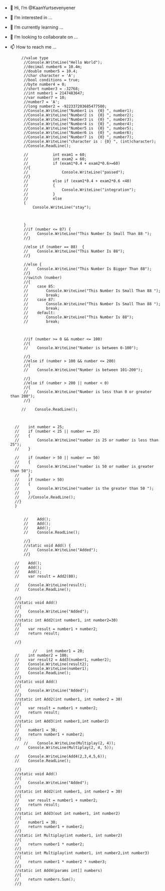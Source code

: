 - 👋 Hi, I’m @KaanYurtsevenyener
- 👀 I’m interested in ...
- 🌱 I’m currently learning ...
- 💞️ I’m looking to collaborate on ...
- 📫 How to reach me ...

          
          
           //value type 
            //Console.WriteLine("Hello World");
            //decimal number6 = 10.4m;
            //double number5 = 10.4;
            //char character = 'A';
            //bool conditions = true;
            //byte number4 = 0;
            //short number3 = -32768;
            //int number1 = 2147483647;
            //var number7 = 10;
            //number7 = 'A';
            //long number2 = -922337203685477580;
            //Console.WriteLine("Number1 is  {0} ", number1);
            //Console.WriteLine("Number2 is  {0} ", number2);
            //Console.WriteLine("Number3 is  {0} ", number3);
            //Console.WriteLine("Number4 is  {0} ", number4);
            //Console.WriteLine("Number5 is  {0} ", number5);
            //Console.WriteLine("Number6 is  {0} ", number6);
            //Console.WriteLine("Number7 is  {0} ", number7);
            //Console.WriteLine("character is : {0} ", (int)character);
            //Console.ReadLine();
            
            //           int exam1 = 60;
            //           int exam2 = 60;
            //           if (exam1*0.4 + exam2*0.6>=60)
            //{
            //               Console.WriteLine("passed");
            //}
            //           else if (exam1*0.4 + exam2*0.6 <40)
            //           {
            //               Console.WriteLine("integration");
            //           }
            //           else
            {
                Console.WriteLine("stay");



            }
            //if (number <= 87) {
            //    Console.WriteLine("This Number Is Small Than 88 ");
            //}

            //else if (number == 88)  {
            //    Console.WriteLine("This Number Is 88");
            //}

            //else {
            //    Console.WriteLine("This Number Is Bigger Than 88");
            //}
            //switch (number)
            //{
            //    case 85:
            //        Console.WriteLine("This Number Is Small Than 88 ");
            //        break;
            //    case 87:
            //        Console.WriteLine("This Number Is Small Than 88 ");
            //        break;
            //    default:
            //        Console.WriteLine("This Number Is 88");
            //        break;



            //if (number >= 0 && number <= 100)
            //{
            //    Console.WriteLine("Number is between 0-100");

            //}
            //else if (number > 100 && number <= 200)
            //{
            //    Console.WriteLine("Number is between 101-200");

            //}
            //else if (number > 200 || number < 0)
            //{
            //    Console.WriteLine("Number is less than 0 or greater than 200");
            //}

           //    Console.ReadLine();



        //    int number = 25;
        //    if (number < 25 || number == 25)
        //    {
        //        Console.WriteLine("number is 25 or number is less than 25");
        //    }

        //    if (number > 50 || number == 50)
        //    {
        //        Console.WriteLine("number is 50 or number is greater than 50");
        //    }
        //    if (number > 50)
        //    {
        //        Console.WriteLine("number is the greater than 50 ");
        //    }
        //    //Console.ReadLine();
        //}
        }
        
        
            //    Add();
            //    Add();
            //    Add();
            //    Console.ReadLine();

            //}
            //static void Add() {
            //    Console.WriteLine("Added");
            //}

        //    Add();
        //    Add();
        //    Add();
        //    var result = Add2(80);

        //    Console.WriteLine(result);
        //    Console.ReadLine();

        //}
        //static void Add()
        //{
        //    Console.WriteLine("Added");
        //}
        //static int Add2(int number1, int number2=30)
        //{
        //    var result = number1 + number2;
        //    return result;

        //}
        
                //    int number1 = 20;
        //    int number2 = 100;
        //    var result2 = Add3(number1, number2);
        //    Console.WriteLine(result2);
        //    Console.WriteLine(number1);
        //    Console.ReadLine();
        //}
        //static void Add()
        //{
        //    Console.WriteLine("Added");
        //}
        //static int Add2(int number1, int number2 = 30)
        //{
        //    var result = number1 + number2;
        //    return result;
        //}
        //static int Add3(int number1,int number2)
        //{
        //    number1 = 30;
        //    return number1 + number2;
        //}
            //    Console.WriteLine(Multiplay(2, 4));
        //    Console.WriteLine(Multiplay(2, 4, 5));

        //    Console.WriteLine(Add4(2,3,4,5,6));
        //    Console.ReadLine();

        //}
        //static void Add()
        //{
        //    Console.WriteLine("Added");
        //}
        //static int Add2(int number1, int number2 = 30)
        //{
        //    var result = number1 + number2;
        //    return result;
        //}
        //static int Add3(out int number1, int number2)
        //{
        //    number1 = 30;
        //    return number1 + number2;
        //}
        //static int Multiplay(int number1, int number2)
        //{
        //    return number1 * number2;
        //}
        //static int Multiplay(int number1, int number2,int number3)
        //{
        //    return number1 * number2 * number3;
        //}
        //static int Add4(params int[] numbers)
        //{
        //    return numbers.Sum();
        //}
